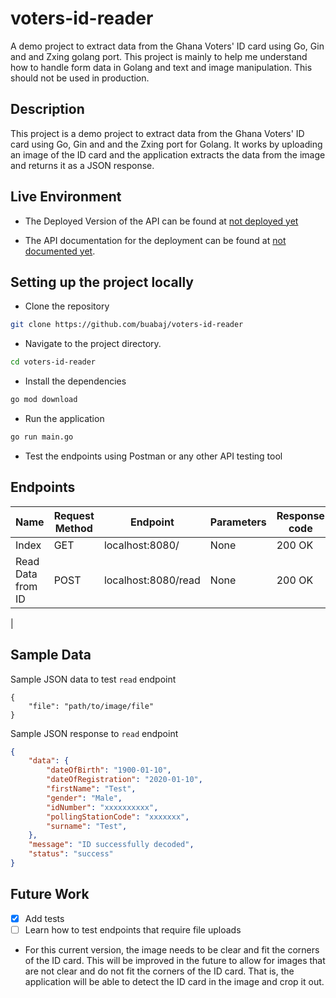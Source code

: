 # voters-id-reader

A demo project to extract data from the Ghana Voters' ID card using Go, Gin and and Zxing golang port. This project is mainly to help me understand how to handle form data in Golang and text and image manipulation. This should not be used in production.

## Description

This project is a demo project to extract data from the Ghana Voters' ID card using Go, Gin and and the Zxing port for Golang. It works by uploading an image of the ID card and the application extracts the data from the image and returns it as a JSON response.

## Live Environment

- The Deployed Version of the API can be found at [not deployed yet]()

- The API documentation for the deployment can be found at [not documented yet]().

## Setting up the project locally

- Clone the repository

```bash
git clone https://github.com/buabaj/voters-id-reader
```

- Navigate to the project directory.

```bash
cd voters-id-reader
```

- Install the dependencies

```bash
go mod download
```

- Run the application

```bash
go run main.go
```

- Test the endpoints using Postman or any other API testing tool

## Endpoints

| Name | Request Method | Endpoint | Parameters | Response code |
| --- | --- | --- | --- | --- |
| Index | GET | localhost:8080/ | None | 200 OK |
| Read Data from ID | POST | localhost:8080/read | None | 200 OK |
|

## Sample Data

Sample JSON data to test `read` endpoint

```form-data
{
    "file": "path/to/image/file"
}
```


Sample JSON response to `read` endpoint

```json
{
    "data": {
        "dateOfBirth": "1900-01-10",
        "dateOfRegistration": "2020-01-10",
        "firstName": "Test",
        "gender": "Male",
        "idNumber": "xxxxxxxxxx",
        "pollingStationCode": "xxxxxxx",
        "surname": "Test",
    },
    "message": "ID successfully decoded",
    "status": "success"
}
```

## Future Work

- [x] Add tests
- [ ] Learn how to test endpoints that require file uploads
- For this current version, the image needs to be clear and fit the corners of the ID card. This will be improved in the future to allow for images that are not clear and do not fit the corners of the ID card. That is, the application will be able to detect the ID card in the image and crop it out.
